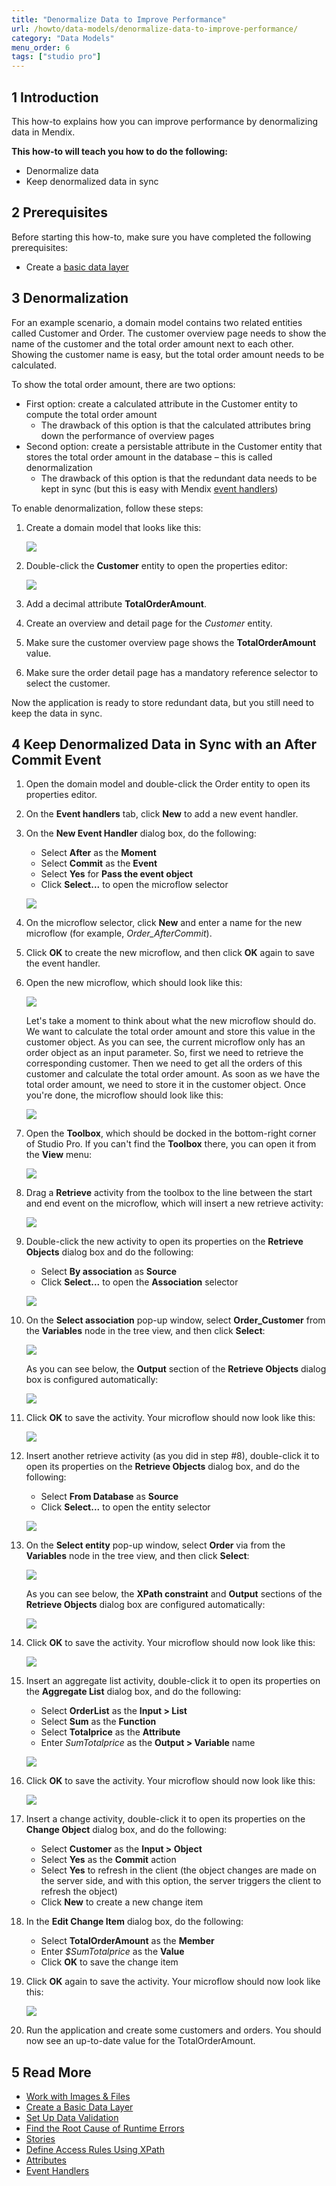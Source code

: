 ```yaml
---
title: "Denormalize Data to Improve Performance"
url: /howto/data-models/denormalize-data-to-improve-performance/
category: "Data Models"
menu_order: 6
tags: ["studio pro"]
---
```


## 1 Introduction

This how-to explains how you can improve performance by denormalizing data in Mendix.

**This how-to will teach you how to do the following:**

* Denormalize data
* Keep denormalized data in sync

## 2 Prerequisites

Before starting this how-to, make sure you have completed the following prerequisites:

* Create a [basic data layer](/howto/data-models/create-a-basic-data-layer/)

## 3 Denormalization

For an example scenario, a domain model contains two related entities called Customer and Order. The customer overview page needs to show the name of the customer and the total order amount next to each other. Showing the customer name is easy, but the total order amount needs to be calculated.

To show the total order amount, there are two options:

* First option: create a calculated attribute in the Customer entity to compute the total order amount
	* The drawback of this option is that the calculated attributes bring down the performance of overview pages
* Second option: create a persistable attribute in the Customer entity that stores the total order amount in the database – this is called denormalization
	* The drawback of this option is that the redundant data needs to be kept in sync (but this is easy with Mendix [event handlers](/refguide/event-handlers/))

To enable denormalization, follow these steps:

1.  Create a domain model that looks like this:

    ![](/attachments/howto/data-models/denormalize-data-to-improve-performance/18582169.png)

2.  Double-click the **Customer** entity to open the properties editor:

    ![](/attachments/howto/data-models/denormalize-data-to-improve-performance/18582168.png)

3. Add a decimal attribute **TotalOrderAmount**.
4. Create an overview and detail page for the *Customer* entity.
5. Make sure the customer overview page shows the **TotalOrderAmount** value.
6. Make sure the order detail page has a mandatory reference selector to select the customer.

Now the application is ready to store redundant data, but you still need to keep the data in sync.

## 4 Keep Denormalized Data in Sync with an After Commit Event

1. Open the domain model and double-click the Order entity to open its properties editor.
2. On the **Event handlers** tab, click **New** to add a new event handler.
3.  On the **New Event Handler** dialog box, do the following:
    * Select **After** as the **Moment**
    * Select **Commit** as the **Event**
    * Select **Yes** for **Pass the event object**
    * Click **Select...** to open the microflow selector

    ![](/attachments/howto/data-models/denormalize-data-to-improve-performance/18582166.png)

4. On the microflow selector, click **New** and enter a name for the new microflow (for example, *Order_AfterCommit*).
5. Click **OK** to create the new microflow, and then click **OK** again to save the event handler.
6.  Open the new microflow, which should look like this:

    ![](/attachments/howto/data-models/denormalize-data-to-improve-performance/18582165.png)

    Let's take a moment to think about what the new microflow should do. We want to calculate the total order amount and store this value in the customer object. As you can see, the current microflow only has an order object as an input parameter. So, first we need to retrieve the corresponding customer. Then we need to get all the orders of this customer and calculate the total order amount. As soon as we have the total order amount, we need to store it in the customer object. Once you're done, the microflow should look like this:

    ![](/attachments/howto/data-models/denormalize-data-to-improve-performance/18582150.png)

7.  Open the **Toolbox**, which should be docked in the bottom-right corner of Studio Pro. If you can't find the **Toolbox** there, you can open it from the **View** menu:

    ![](/attachments/howto/data-models/denormalize-data-to-improve-performance/18582163.png)

8.  Drag a **Retrieve** activity from the toolbox to the line between the start and end event on the microflow, which will insert a new retrieve activity:

    ![](/attachments/howto/data-models/denormalize-data-to-improve-performance/18582164.png)

9.  Double-click the new activity to open its properties on the **Retrieve Objects** dialog box and do the following:
    * Select **By association** as **Source**
    * Click **Select...** to open the **Association** selector

    ![](/attachments/howto/data-models/denormalize-data-to-improve-performance/18582162.png)

10. On the **Select association** pop-up window, select **Order_Customer** from the **Variables** node in the tree view, and then click **Select**:

    ![](/attachments/howto/data-models/denormalize-data-to-improve-performance/18582161.png)

    As you can see below, the **Output** section of the **Retrieve Objects** dialog box is configured automatically:

    ![](/attachments/howto/data-models/denormalize-data-to-improve-performance/18582160.png)

11. Click **OK** to save the activity. Your microflow should now look like this:

    ![](/attachments/howto/data-models/denormalize-data-to-improve-performance/18582159.png)

12. Insert another retrieve activity (as you did in step #8), double-click it to open its properties on the **Retrieve Objects** dialog box, and do the following:
    * Select **From Database** as **Source**
    * Click **Select...** to open the entity selector

    ![](/attachments/howto/data-models/denormalize-data-to-improve-performance/18582157.png)

13. On the **Select entity** pop-up window, select **Order** via from the **Variables** node in the tree view, and then click **Select**:

    ![](/attachments/howto/data-models/denormalize-data-to-improve-performance/18582158.png)

    As you can see below, the **XPath constraint** and **Output** sections of the **Retrieve Objects** dialog box are configured automatically:
    
    ![](/attachments/howto/data-models/denormalize-data-to-improve-performance/18582156.png)

14. Click **OK** to save the activity. Your microflow should now look like this:

    ![](/attachments/howto/data-models/denormalize-data-to-improve-performance/18582155.png)

15. Insert an aggregate list activity, double-click it to open its properties on the **Aggregate List** dialog box, and do the following:
    * Select **OrderList** as the **Input > List**
    * Select **Sum** as the **Function**
    * Select **Totalprice** as the **Attribute**
    * Enter *SumTotalprice* as the **Output > Variable** name

    ![](/attachments/howto/data-models/denormalize-data-to-improve-performance/18582153.png)

16. Click **OK** to save the activity. Your microflow should now look like this:

    ![](/attachments/howto/data-models/denormalize-data-to-improve-performance/18582152.png)
    
17. Insert a change activity, double-click it to open its properties on the **Change Object** dialog box, and do the following:
    * Select **Customer** as the **Input > Object**
    * Select **Yes** as the **Commit** action
    * Select **Yes** to refresh in the client (the object changes are made on the server side, and with this option, the server triggers the client to refresh the object)
    * Click **New** to create a new change item
18. In the **Edit Change Item** dialog box, do the following:
    * Select **TotalOrderAmount** as the **Member**
    * Enter *$SumTotalprice* as the **Value**
    * Click **OK** to save the change item
19. Click **OK** again to save the activity. Your microflow should now look like this:

    ![](/attachments/howto/data-models/denormalize-data-to-improve-performance/18582150.png)

20. Run the application and create some customers and orders. You should now see an up-to-date value for the TotalOrderAmount.

## 5 Read More

* [Work with Images & Files](/howto/data-models/working-with-images-and-files/)
* [Create a Basic Data Layer](/howto/data-models/create-a-basic-data-layer/)
* [Set Up Data Validation](/howto/data-models/setting-up-data-validation/)
* [Find the Root Cause of Runtime Errors](/howto/monitoring-troubleshooting/finding-the-root-cause-of-runtime-errors/)
* [Stories](/developerportal/collaborate/stories/)
* [Define Access Rules Using XPath](/howto/logic-business-rules/define-access-rules-using-xpath/)
* [Attributes](/refguide/attributes/)
* [Event Handlers](/refguide/event-handlers/)

